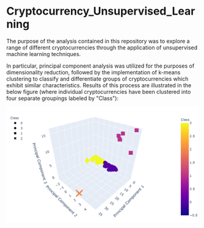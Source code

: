 # Cryptocurrency_Unsupervised_Learning

The purpose of the analysis contained in this repository was to explore a range of different cryptocurrencies through the application of unsupervised machine learning techniques.

In particular, principal component analysis was utilized for the purposes of dimensionality reduction, followed by the implementation of k-means clustering to classify and differentiate groups of cryptocurrencies which exhibit similar characteristics. Results of this process are illustrated in the below figure (where individual cryptocurrencies have been clustered into four separate groupings labeled by "Class"):

![ClusteringResults](images\ClusteringResults.PNG)

